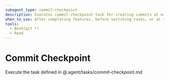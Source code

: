 ```yaml
---
subagent_type: commit-checkpoint
description: Executes commit-checkpoint task for creating commits at natural stopping points
when_to_use: After completing features, before switching tasks, or at stable implementation points
tools:
  - Bash(git *)
  - Read
---
```


# Commit Checkpoint

Execute the task defined in @.agent/tasks/commit-checkpoint.md
